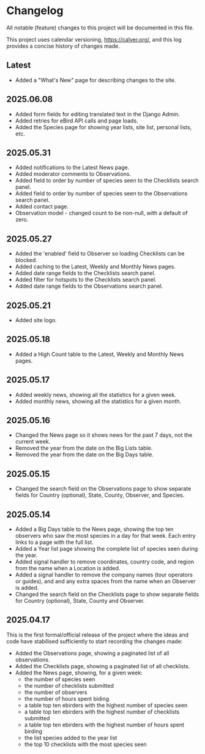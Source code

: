 # Changelog

All notable (feature) changes to this project will be documented in this file.

This project uses calendar versioning, https://calver.org/, and this log provides
a concise history of changes made.

## Latest
- Added a "What's New" page for describing changes to the site.

## 2025.06.08
- Added form fields for editing translated text in the Django Admin.
- Added retries for eBird API calls and page loads.
- Added the Species page for showing year lists, site list, personal lists, etc.

## 2025.05.31
- Added notifications to the Latest News page.
- Added moderator comments to Observations.
- Added field to order by number of species seen to the Checklists search panel.
- Added field to order by number of species seen to the Observations search panel.
- Added contact page.
- Observation model - changed count to be non-null, with a default of zero.

## 2025.05.27
- Added the 'enabled' field to Observer so loading Checklists can be blocked.
- Added caching to the Latest, Weekly and Monthly News pages.
- Added date range fields to the Checklists search panel.
- Added filter for hotspots to the Checklists search panel.
- Added date range fields to the Observations search panel.

## 2025.05.21
- Added site logo.

## 2025.05.18
- Added a High Count table to the Latest, Weekly and Monthly News pages.

## 2025.05.17
- Added weekly news, showing all the statistics for a given week.
- Added monthly news, showing all the statistics for a given month.

## 2025.05.16
- Changed the News page so it shows news for the past 7 days, not the current week.
- Removed the year from the date on the Big Lists table.
- Removed the year from the date on the Big Days table.

## 2025.05.15
- Changed the search field on the Observations page to show separate fields for 
  Country (optional), State, County, Observer, and Species.

## 2025.05.14
- Added a Big Days table to the News page, showing the top ten observers who saw the most
  species in a day for that week. Each entry links to a page with the full list.
- Added a Year list page showing the complete list of species seen during the year.
- Added signal handler to remove coordinates, country code, and region from the 
  name when a Location is added.
- Added a signal handler to remove the company names (tour operators or guides), and 
  and any extra spaces from the name when an Observer is added.
- Changed the search field on the Checklists page to show separate fields for 
  Country (optional), State, County and Observer.

## 2025.04.17
This is the first formal/official release of the project where the ideas and code 
have stabilised sufficiently to start recording the changes made:
- Added the Observations page, showing a paginated list of all observations.
- Added the Checklists page, showing a paginated list of all checklists.
- Added the News page, showing, for a given week:
  - the number of species seen
  - the number of checklists submitted
  - the number of observers
  - the number of hours spent biding
  - a table top ten ebirders with the highest number of species seen
  - a table top ten ebirders with the highest number of checklists submitted
  - a table top ten ebirders with the highest number of hours spent birding
  - the list species added to the year list 
  - the top 10 checklists with the most species seen
